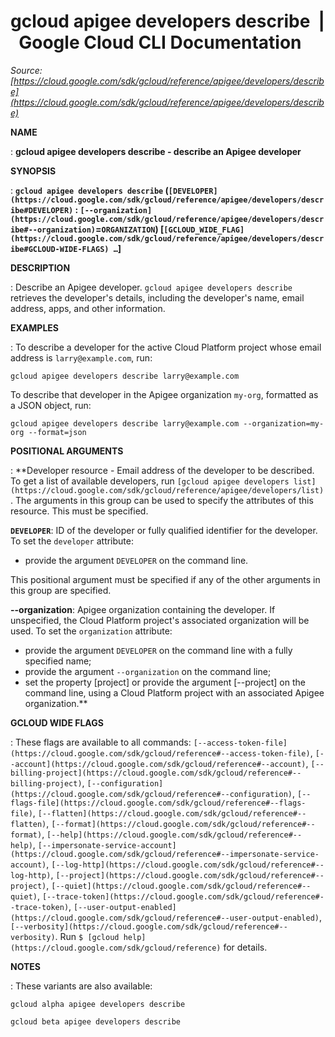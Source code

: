 # gcloud apigee developers describe  |  Google Cloud CLI Documentation

*Source: [https://cloud.google.com/sdk/gcloud/reference/apigee/developers/describe](https://cloud.google.com/sdk/gcloud/reference/apigee/developers/describe)*

**NAME**

: **gcloud apigee developers describe - describe an Apigee developer**

**SYNOPSIS**

: **`gcloud apigee developers describe` (`[DEVELOPER](https://cloud.google.com/sdk/gcloud/reference/apigee/developers/describe#DEVELOPER)` : `[--organization](https://cloud.google.com/sdk/gcloud/reference/apigee/developers/describe#--organization)`=`ORGANIZATION`) [`[GCLOUD_WIDE_FLAG](https://cloud.google.com/sdk/gcloud/reference/apigee/developers/describe#GCLOUD-WIDE-FLAGS) …`]**

**DESCRIPTION**

: Describe an Apigee developer.
`gcloud apigee developers describe` retrieves the developer's
details, including the developer's name, email address, apps, and other
information.

**EXAMPLES**

: To describe a developer for the active Cloud Platform project whose email
address is ``larry@example.com``, run:

```
gcloud apigee developers describe larry@example.com
```

To describe that developer in the Apigee organization
``my-org``, formatted as a JSON object, run:

```
gcloud apigee developers describe larry@example.com --organization=my-org --format=json
```

**POSITIONAL ARGUMENTS**

: **Developer resource - Email address of the developer to be described. To get a
list of available developers, run `[gcloud apigee developers
list](https://cloud.google.com/sdk/gcloud/reference/apigee/developers/list)`. The arguments in this group can be used to specify the
attributes of this resource.
This must be specified.

**`DEVELOPER`**:
ID of the developer or fully qualified identifier for the developer.
To set the `developer` attribute:

- provide the argument `DEVELOPER` on the command line.

This positional argument must be specified if any of the other arguments in this
group are specified.

**--organization**:
Apigee organization containing the developer. If unspecified, the Cloud Platform
project's associated organization will be used.
To set the `organization` attribute:

- provide the argument `DEVELOPER` on the command line with a fully
specified name;
- provide the argument `--organization` on the command line;
- set the property [project] or provide the argument [--project] on the command
line, using a Cloud Platform project with an associated Apigee organization.**

**GCLOUD WIDE FLAGS**

: These flags are available to all commands: `[--access-token-file](https://cloud.google.com/sdk/gcloud/reference#--access-token-file)`,
`[--account](https://cloud.google.com/sdk/gcloud/reference#--account)`, `[--billing-project](https://cloud.google.com/sdk/gcloud/reference#--billing-project)`,
`[--configuration](https://cloud.google.com/sdk/gcloud/reference#--configuration)`,
`[--flags-file](https://cloud.google.com/sdk/gcloud/reference#--flags-file)`,
`[--flatten](https://cloud.google.com/sdk/gcloud/reference#--flatten)`, `[--format](https://cloud.google.com/sdk/gcloud/reference#--format)`, `[--help](https://cloud.google.com/sdk/gcloud/reference#--help)`, `[--impersonate-service-account](https://cloud.google.com/sdk/gcloud/reference#--impersonate-service-account)`,
`[--log-http](https://cloud.google.com/sdk/gcloud/reference#--log-http)`,
`[--project](https://cloud.google.com/sdk/gcloud/reference#--project)`, `[--quiet](https://cloud.google.com/sdk/gcloud/reference#--quiet)`, `[--trace-token](https://cloud.google.com/sdk/gcloud/reference#--trace-token)`, `[--user-output-enabled](https://cloud.google.com/sdk/gcloud/reference#--user-output-enabled)`,
`[--verbosity](https://cloud.google.com/sdk/gcloud/reference#--verbosity)`.
Run `$ [gcloud help](https://cloud.google.com/sdk/gcloud/reference)` for details.

**NOTES**

: These variants are also available:

```
gcloud alpha apigee developers describe
```

```
gcloud beta apigee developers describe
```